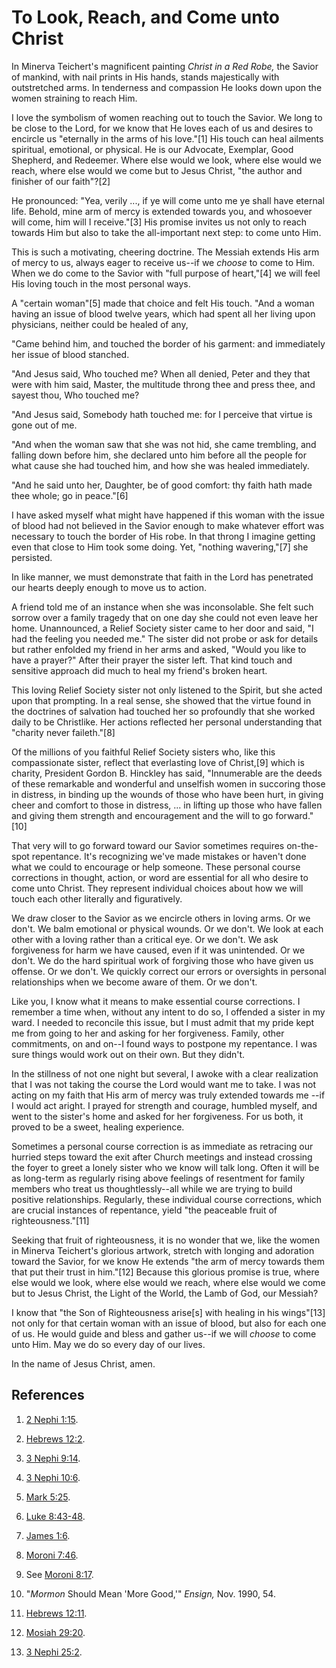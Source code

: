 # To Look, Reach, and Come unto Christ

In Minerva Teichert's magnificent painting _Christ in a Red Robe,_ the Savior
of mankind, with nail prints in His hands, stands majestically with
outstretched arms. In tenderness and compassion He looks down upon the women
straining to reach Him.

I love the symbolism of women reaching out to touch the Savior. We long to be
close to the Lord, for we know that He loves each of us and desires to
encircle us "eternally in the arms of his love."[1] His touch can heal
ailments spiritual, emotional, or physical. He is our Advocate, Exemplar, Good
Shepherd, and Redeemer. Where else would we look, where else would we reach,
where else would we come but to Jesus Christ, "the author and finisher of our
faith"?[2]

He pronounced: "Yea, verily ..., if ye will come unto me ye shall have eternal
life. Behold, mine arm of mercy is extended towards you, and whosoever will
come, him will I receive."[3] His promise invites us not only to reach towards
Him but also to take the all-important next step: to come unto Him.

This is such a motivating, cheering doctrine. The Messiah extends His arm of
mercy to us, always eager to receive us--if we _choose_ to come to Him. When
we do come to the Savior with "full purpose of heart,"[4] we will feel His
loving touch in the most personal ways.

A "certain woman"[5] made that choice and felt His touch. "And a woman having
an issue of blood twelve years, which had spent all her living upon
physicians, neither could be healed of any,

"Came behind him, and touched the border of his garment: and immediately her
issue of blood stanched.

"And Jesus said, Who touched me? When all denied, Peter and they that were
with him said, Master, the multitude throng thee and press thee, and sayest
thou, Who touched me?

"And Jesus said, Somebody hath touched me: for I perceive that virtue is gone
out of me.

"And when the woman saw that she was not hid, she came trembling, and falling
down before him, she declared unto him before all the people for what cause
she had touched him, and how she was healed immediately.

"And he said unto her, Daughter, be of good comfort: thy faith hath made thee
whole; go in peace."[6]

I have asked myself what might have happened if this woman with the issue of
blood had not believed in the Savior enough to make whatever effort was
necessary to touch the border of His robe. In that throng I imagine getting
even that close to Him took some doing. Yet, "nothing wavering,"[7] she
persisted.

In like manner, we must demonstrate that faith in the Lord has penetrated our
hearts deeply enough to move us to action.

A friend told me of an instance when she was inconsolable. She felt such
sorrow over a family tragedy that on one day she could not even leave her
home. Unannounced, a Relief Society sister came to her door and said, "I had
the feeling you needed me." The sister did not probe or ask for details but
rather enfolded my friend in her arms and asked, "Would you like to have a
prayer?" After their prayer the sister left. That kind touch and sensitive
approach did much to heal my friend's broken heart.

This loving Relief Society sister not only listened to the Spirit, but she
acted upon that prompting. In a real sense, she showed that the virtue found
in the doctrines of salvation had touched her so profoundly that she worked
daily to be Christlike. Her actions reflected her personal understanding that
"charity never faileth."[8]

Of the millions of you faithful Relief Society sisters who, like this
compassionate sister, reflect that everlasting love of Christ,[9] which is
charity, President Gordon B. Hinckley has said, "Innumerable are the deeds of
these remarkable and wonderful and unselfish women in succoring those in
distress, in binding up the wounds of those who have been hurt, in giving
cheer and comfort to those in distress, ... in lifting up those who have fallen
and giving them strength and encouragement and the will to go forward."[10]

That very will to go forward toward our Savior sometimes requires on-the-spot
repentance. It's recognizing we've made mistakes or haven't done what we could
to encourage or help someone. These personal course corrections in thought,
action, or word are essential for all who desire to come unto Christ. They
represent individual choices about how we will touch each other literally and
figuratively.

We draw closer to the Savior as we encircle others in loving arms. Or we
don't. We balm emotional or physical wounds. Or we don't. We look at each
other with a loving rather than a critical eye. Or we don't. We ask
forgiveness for harm we have caused, even if it was unintended. Or we don't.
We do the hard spiritual work of forgiving those who have given us offense. Or
we don't. We quickly correct our errors or oversights in personal
relationships when we become aware of them. Or we don't.

Like you, I know what it means to make essential course corrections. I
remember a time when, without any intent to do so, I offended a sister in my
ward. I needed to reconcile this issue, but I must admit that my pride kept me
from going to her and asking for her forgiveness. Family, other commitments,
on and on--I found ways to postpone my repentance. I was sure things would
work out on their own. But they didn't.

In the stillness of not one night but several, I awoke with a clear
realization that I was not taking the course the Lord would want me to take. I
was not acting on my faith that His arm of mercy was truly extended towards me
--if I would act aright. I prayed for strength and courage, humbled myself,
and went to the sister's home and asked for her forgiveness. For us both, it
proved to be a sweet, healing experience.

Sometimes a personal course correction is as immediate as retracing our
hurried steps toward the exit after Church meetings and instead crossing the
foyer to greet a lonely sister who we know will talk long. Often it will be as
long-term as regularly rising above feelings of resentment for family members
who treat us thoughtlessly--all while we are trying to build positive
relationships. Regularly, these individual course corrections, which are
crucial instances of repentance, yield "the peaceable fruit of
righteousness."[11]

Seeking that fruit of righteousness, it is no wonder that we, like the women
in Minerva Teichert's glorious artwork, stretch with longing and adoration
toward the Savior, for we know He extends "the arm of mercy towards them that
put their trust in him."[12] Because this glorious promise is true, where else
would we look, where else would we reach, where else would we come but to
Jesus Christ, the Light of the World, the Lamb of God, our Messiah?

I know that "the Son of Righteousness arise[s] with healing in his wings"[13]
not only for that certain woman with an issue of blood, but also for each one
of us. He would guide and bless and gather us--if we will _choose_ to come
unto Him. May we do so every day of our lives.

In the name of Jesus Christ, amen.

## References

  1. [2 Nephi 1:15](https://www.lds.org/scriptures/bofm/2-ne/1.15?lang=eng#14).

  2. [Hebrews 12:2](https://www.lds.org/scriptures/nt/heb/12.2?lang=eng#1).

  3. [3 Nephi 9:14](https://www.lds.org/scriptures/bofm/3-ne/9.14?lang=eng#13).

  4. [3 Nephi 10:6](https://www.lds.org/scriptures/bofm/3-ne/10.6?lang=eng#5).

  5. [Mark 5:25](https://www.lds.org/scriptures/nt/mark/5.25?lang=eng#24).

  6. [Luke 8:43-48](https://www.lds.org/scriptures/nt/luke/8.43-48?lang=eng#42).

  7. [James 1:6](https://www.lds.org/scriptures/nt/james/1.6?lang=eng#5).

  8. [Moroni 7:46](https://www.lds.org/scriptures/bofm/moro/7.46?lang=eng#45).

  9. See [Moroni 8:17](https://www.lds.org/scriptures/bofm/moro/8.17?lang=eng#16).

  10. "_Mormon_ Should Mean 'More Good,'" _Ensign,_ Nov. 1990, 54.

  11. [Hebrews 12:11](https://www.lds.org/scriptures/nt/heb/12.11?lang=eng#10).

  12. [Mosiah 29:20](https://www.lds.org/scriptures/bofm/mosiah/29.20?lang=eng#19).

  13. [3 Nephi 25:2](https://www.lds.org/scriptures/bofm/3-ne/25.2?lang=eng#1).

